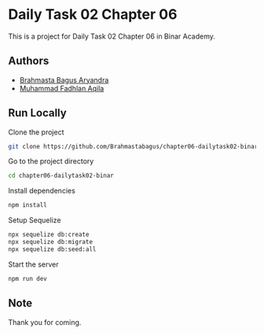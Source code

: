 # Daily Task 02 Chapter 06 
This is a project for Daily Task 02 Chapter 06 in Binar Academy.  

## Authors  
- [Brahmasta Bagus Aryandra](https://github.com/Brahmastabagus)
- [Muhammad Fadhlan Aqila](https://github.com/zodplugin)

## Run Locally  

Clone the project  

~~~bash  
git clone https://github.com/Brahmastabagus/chapter06-dailytask02-binar.git
~~~

Go to the project directory  

~~~bash  
cd chapter06-dailytask02-binar
~~~

Install dependencies  

~~~bash  
npm install
~~~

Setup Sequelize

~~~bash  
npx sequelize db:create
npx sequelize db:migrate
npx sequelize db:seed:all
~~~

Start the server  

~~~bash  
npm run dev
~~~

## Note  

Thank you for coming. 